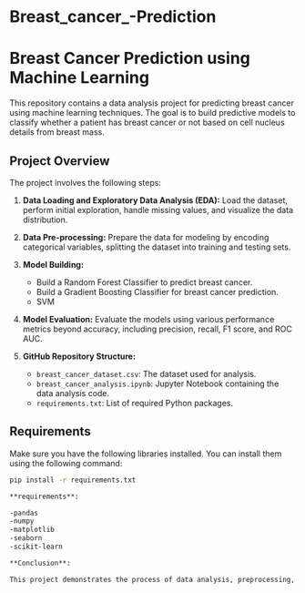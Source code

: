 # Breast_cancer_-Prediction
# Breast Cancer Prediction using Machine Learning

This repository contains a data analysis project for predicting breast cancer using machine learning techniques. The goal is to build predictive models to classify whether a patient has breast cancer or not based on cell nucleus details from breast mass.

## Project Overview

The project involves the following steps:

1. **Data Loading and Exploratory Data Analysis (EDA):** Load the dataset, perform initial exploration, handle missing values, and visualize the data distribution.

2. **Data Pre-processing:** Prepare the data for modeling by encoding categorical variables, splitting the dataset into training and testing sets.

3. **Model Building:**
   - Build a Random Forest Classifier to predict breast cancer.
   - Build a Gradient Boosting Classifier for breast cancer prediction.
   - SVM

4. **Model Evaluation:** Evaluate the models using various performance metrics beyond accuracy, including precision, recall, F1 score, and ROC AUC.

5. **GitHub Repository Structure:**
   - `breast_cancer_dataset.csv`: The dataset used for analysis.
   - `breast_cancer_analysis.ipynb`: Jupyter Notebook containing the data analysis code.
   - `requirements.txt`: List of required Python packages.

## Requirements

Make sure you have the following libraries installed. You can install them using the following command:

```bash
pip install -r requirements.txt

**requirements**:

-pandas
-numpy
-matplotlib
-seaborn
-scikit-learn

**Conclusion**:

This project demonstrates the process of data analysis, preprocessing, building machine learning models, and evaluating their performance for breast cancer prediction. By considering various performance metrics, we gain a better understanding of how well the models are performing in detecting breast cancer.

